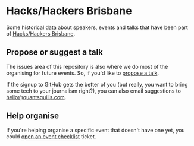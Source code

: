 # Hacks/Hackers Brisbane

Some historical data about speakers, events and talks that have been part of [Hacks/Hackers Brisbane](https://www.meetup.com/Hacks-Hackers-Brisbane/).

## Propose or suggest a talk

The issues area of this repository is also where we do most of the organising for future events. So, if you'd like to [propose a talk](https://github.com/quantsquills/meetups/issues/new?template=talk_proposal.md&labels=talk-proposal).

If the signup to GitHub gets the better of you (but really, you want to bring some tech to your journalism right?), you can also email suggestions to hello@quantsquills.com.

## Help organise

If you're helping organise a specific event that doesn't have one yet, you could [open an event checklist](https://github.com/quantsquills/meetups/issues/new?template=event_checklist.md&labels=event) ticket.
